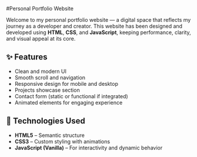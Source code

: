 #Personal Portfolio Website

Welcome to my personal portfolio website — a digital space that reflects my journey as a developer and creator. This website has been designed and developed using **HTML**, **CSS**, and **JavaScript**, keeping performance, clarity, and visual appeal at its core.

## ✨ Features

- Clean and modern UI
- Smooth scroll and navigation
- Responsive design for mobile and desktop
- Projects showcase section
- Contact form (static or functional if integrated)
- Animated elements for engaging experience

## 🚀 Technologies Used

- **HTML5** – Semantic structure
- **CSS3** – Custom styling with animations
- **JavaScript (Vanilla)** – For interactivity and dynamic behavior



